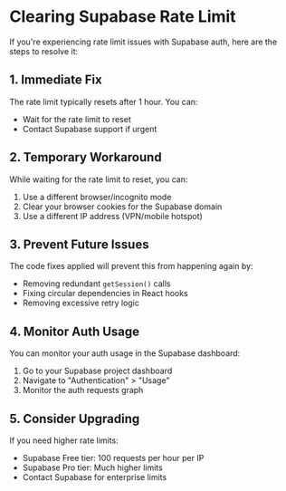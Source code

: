 # Clearing Supabase Rate Limit

If you're experiencing rate limit issues with Supabase auth, here are the steps to resolve it:

## 1. Immediate Fix
The rate limit typically resets after 1 hour. You can:
- Wait for the rate limit to reset
- Contact Supabase support if urgent

## 2. Temporary Workaround
While waiting for the rate limit to reset, you can:
1. Use a different browser/incognito mode
2. Clear your browser cookies for the Supabase domain
3. Use a different IP address (VPN/mobile hotspot)

## 3. Prevent Future Issues
The code fixes applied will prevent this from happening again by:
- Removing redundant `getSession()` calls
- Fixing circular dependencies in React hooks
- Removing excessive retry logic

## 4. Monitor Auth Usage
You can monitor your auth usage in the Supabase dashboard:
1. Go to your Supabase project dashboard
2. Navigate to "Authentication" > "Usage"
3. Monitor the auth requests graph

## 5. Consider Upgrading
If you need higher rate limits:
- Supabase Free tier: 100 requests per hour per IP
- Supabase Pro tier: Much higher limits
- Contact Supabase for enterprise limits